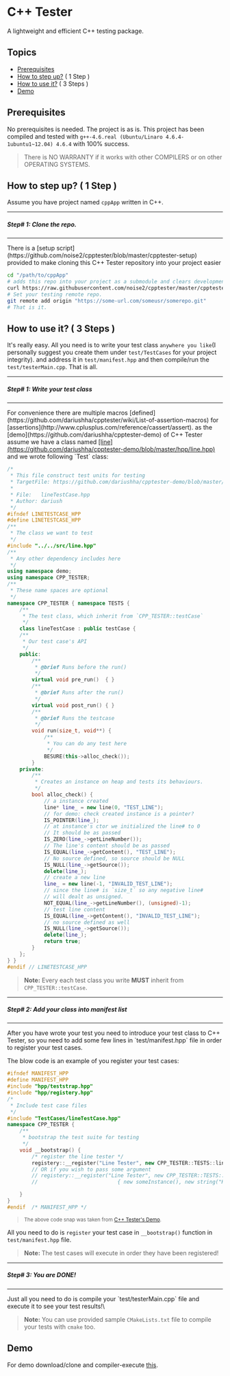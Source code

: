 C++ Tester
===

A lightweight and efficient C++ testing package.

Topics
---
* [Prerequisites](#prerequisites)
* [How to step up?](#how-to-use-it--3-steps-) ( 1 Step )
* [How to use it?](#how-to-use-it--3-steps-) ( 3 Steps )
* [Demo](#demo)

Prerequisites
---
No prerequisites is needed. The project is as is.
This project has been compiled and tested with `g++-4.6.real (Ubuntu/Linaro 4.6.4-1ubuntu1~12.04) 4.6.4` with 100% success.

> There is NO WARRANTY if it works with other COMPILERS or on other OPERATING SYSTEMS. 

How to step up? ( 1 Step )
-----
Assume you have project named `cppApp` written in C++.

<hr />
<h5>Step# 1: Clone the repo.</h5>
<hr />
There is a [setup script](https://github.com/noise2/cpptester/blob/master/cpptester-setup) provided to make cloning this C++ Tester repository into your project easier

```BASH
cd "/path/to/cppApp"
# adds this repo into your project as a submodule and clears development history of this repo. too 
curl https://raw.githubusercontent.com/noise2/cpptester/master/cpptester-setup | bash
# Set your testing remote repo.
git remote add origin "https://some-url.com/someusr/somerepo.git"
# That is it.
```

How to use it? ( 3 Steps )
---
It's really easy. All you need is to write your test class `anywhere you like`(I personally suggest you create them under `test/TestCases` for your project integrity). and address it in `test/manifest.hpp` and then compile/run the `test/testerMain.cpp`. That is all.

<hr />
<h5>Step# 1: Write your test class</h5>
<hr />
For convenience there are multiple macros [defined](https://github.com/dariushha/cpptester/wiki/List-of-assertion-macros) for [assertions](http://www.cplusplus.com/reference/cassert/assert). as the [demo](https://github.com/dariushha/cpptester-demo) of C++ Tester assume we have a class named <u>[line](https://github.com/dariushha/cpptester-demo/blob/master/hpp/line.hpp)</u> and we wrote following `Test` class:


```CPP
/*
 * This file construct test units for testing
 * TargetFile: https://github.com/dariushha/cpptester-demo/blob/master/src/line.hpp
 *
 * File:   lineTestCase.hpp
 * Author: dariush
 */
#ifndef LINETESTCASE_HPP
#define LINETESTCASE_HPP
/**
 * The class we want to test
 */
#include "../../src/line.hpp"
/**
 * Any other dependency includes here
 */
using namespace demo;
using namespace CPP_TESTER;
/**
 * These name spaces are optional
 */
namespace CPP_TESTER { namespace TESTS {
    /**
     * The test class, which inherit from `CPP_TESTER::testCase`
     */
    class lineTestCase : public testCase {
    /**
     * Our test case's API
     */
    public:
        /**
         * @brief Runs before the run()
         */
        virtual void pre_run()  { }
        /**
         * @brief Runs after the run()
         */
        virtual void post_run() { }
        /**
         * @brief Runs the testcase
         */
        void run(size_t, void**) {
            /**
             * You can do any test here
             */
            BESURE(this->alloc_check());
        }
    private:
        /**
         * Creates an instance on heap and tests its behaviours.
         */
        bool alloc_check() {
            // a instance created
            line* line_ = new line(0, "TEST_LINE");
            // for demo: check created instance is a pointer?
            IS_POINTER(line_);
            // at instance's ctor we initialized the line# to 0
            // It should be as passed
            IS_ZERO(line_->getLineNumber());
            // The line's content should be as passed
            IS_EQUAL(line_->getContent(), "TEST_LINE");
            // No source defined, so source should be NULL
            IS_NULL(line_->getSource());
            delete(line_);
            // create a new line
            line_ = new line(-1, "INVALID_TEST_LINE");
            // since the line# is `size_t` so any negative line#
            // will dealt as unsigned.
            NOT_EQUAL(line_->getLineNumber(), (unsigned)-1);
            // test line content
            IS_EQUAL(line_->getContent(), "INVALID_TEST_LINE");
            // no source defined as well
            IS_NULL(line_->getSource());
            delete(line_);
            return true;
        }
    };
} }
#endif // LINETESTCASE_HPP
```
> <b>Note:</b> Every each test class you write <b>MUST</b> inherit from  `CPP_TESTER::testCase`. 

<hr />
<h5>Step# 2: Add your class into manifest list</h5>
<hr />
After you have wrote your test you need to introduce your test class to C++ Tester, so you need to add some few lines in `test/manifest.hpp` file in order to register your test cases.

The blow code is an example of you register your test cases:

```CPP
#ifndef MANIFEST_HPP
#define	MANIFEST_HPP
#include "hpp/teststrap.hpp"
#include "hpp/registery.hpp"
/*
 * Include test case files
 */
#include "TestCases/lineTestCase.hpp"
namespace CPP_TESTER {
    /**
     * bootstrap the test suite for testing
     */
    void __bootstrap() {
        /* register the line tester */
        registery::__register("Line Tester", new CPP_TESTER::TESTS::lineTestCase);
        // OR if you wish to pass some argument
        // registery::__register("Line Tester", new CPP_TESTER::TESTS::lineTestCase, 
        //                          { new someInstance(), new string("Hello World!") });

    }
}
#endif	/* MANIFEST_HPP */
```
> <small>The above code snap was taken from [C++ Tester's Demo](https://github.com/dariushha/cpptester-demo).</small>

All you need to do is `register` your test case in `__bootstrap()` function in `test/manifest.hpp` file.

> <b>Note: </b>The test cases will execute in order they have been registered!

<hr />
<h5>Step# 3: You are DONE!</h5>
<hr />
Just all you need to do is compile your `test/testerMain.cpp` file and execute it to see your test results!\

> **Note:** You can use provided sample `CMakeLists.txt` file to compile your tests with `cmake` too.

Demo
---
For demo download/clone and compiler-execute [this](https://github.com/dariushha/cpptester-demo).
